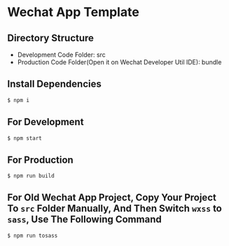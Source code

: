 # Wechat App Template

## Directory Structure

- Development Code Folder: src
- Production Code Folder(Open it on Wechat Developer Util IDE): bundle

## Install Dependencies

```bash
$ npm i
```

## For Development

```bash
$ npm start
```

## For Production

```bash
$ npm run build
```

## For Old Wechat App Project, Copy Your Project To `src` Folder Manually, And Then Switch `wxss` to `sass`, Use The Following Command
```bash
$ npm run tosass
```


